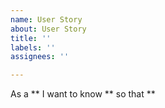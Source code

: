 ```yaml
---
name: User Story
about: User Story
title: ''
labels: ''
assignees: ''

---
```


As a ** I want to know ** so that **
